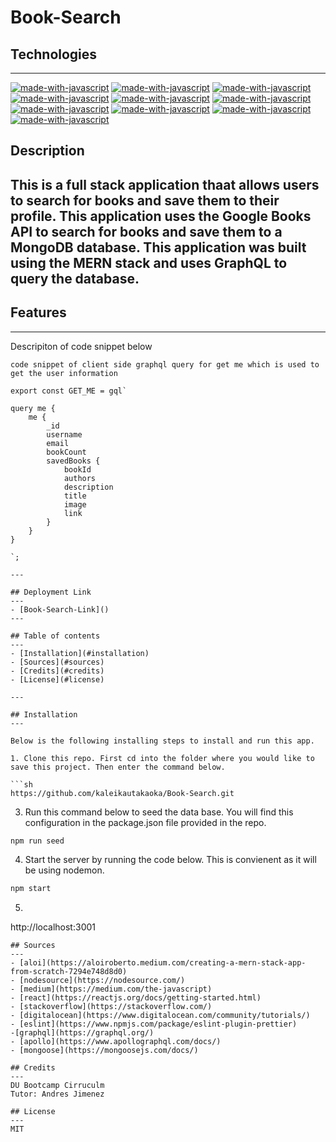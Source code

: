 # Book-Search

## Technologies
---
[![made-with-javascript](https://img.shields.io/badge/Made%20with-HTML-1f425f.svg)](https://www.javascript.com)
[![made-with-javascript](https://img.shields.io/badge/Made%20with-Bootstrap-1f425f.svg)](https://www.javascript.com)
[![made-with-javascript](https://img.shields.io/badge/Made%20with-React-1f425f.svg)](https://www.javascript.com)
[![made-with-javascript](https://img.shields.io/badge/Made%20with-MongoDB-1f425f.svg)](https://www.javascript.com)
[![made-with-javascript](https://img.shields.io/badge/Made%20with-Node.js-1f425f.svg)](https://www.javascript.com)
[![made-with-javascript](https://img.shields.io/badge/Made%20with-Express.js-1f425f.svg)](http://expressjs.com/)
[![made-with-javascript](https://img.shields.io/badge/Made%20with-Handle.js-1f425f.svg)](https://handlebarsjs.com/)
[![made-with-javascript](https://img.shields.io/badge/Made%20with-GraphQL-1f425f.svg)](https://graphql.org/)
[![made-with-javascript](https://img.shields.io/badge/Made%20with-CSS-1f425f.svg)](https://www.javascript.com)
[![made-with-javascript](https://img.shields.io/badge/Made%20with-JavaScript-1f425f.svg)](https://www.javascript.com)


## Description
This is a  full stack application thaat allows users to search for books and save them to their profile. This application uses the Google Books API to search for books and save them to a MongoDB database. This application was built using the MERN stack and uses GraphQL to query the database.
---

## Features
---

Descripiton of code snippet below
```
code snippet of client side graphql query for get me which is used to get the user information
```
```
export const GET_ME = gql`

query me {
    me {
        _id
        username
        email
        bookCount
        savedBooks {
            bookId
            authors
            description
            title
            image
            link
        }
    }
}

`;

---

## Deployment Link
---
- [Book-Search-Link]()
---

## Table of contents
---
- [Installation](#installation)
- [Sources](#sources)
- [Credits](#credits)
- [License](#license)

---

## Installation
---

Below is the following installing steps to install and run this app.

1. Clone this repo. First cd into the folder where you would like to save this project. Then enter the command below.

```sh
https://github.com/kaleikautakaoka/Book-Search.git
```

3. Run this command below to seed the data base. You will find this configuration in the package.json file provided in the repo.

```sh
npm run seed
```

4. Start the server by running the code below. This is convienent as it will be using nodemon.

```sh
npm start
```

5. 
http://localhost:3001
```
## Sources
---
- [aloi](https://aloiroberto.medium.com/creating-a-mern-stack-app-from-scratch-7294e748d8d0)
- [nodesource](https://nodesource.com/)
- [medium](https://medium.com/the-javascript)
- [react](https://reactjs.org/docs/getting-started.html)
- [stackoverflow](https://stackoverflow.com/)
- [digitalocean](https://www.digitalocean.com/community/tutorials/)
- [eslint](https://www.npmjs.com/package/eslint-plugin-prettier)
-[graphql](https://graphql.org/)
- [apollo](https://www.apollographql.com/docs/)
- [mongoose](https://mongoosejs.com/docs/)

## Credits
---
DU Bootcamp Cirruculm
Tutor: Andres Jimenez

## License
---
MIT
